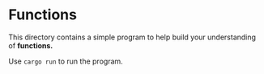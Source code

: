 # Functions

This directory contains a simple program to help build your understanding  of **functions.**

Use `cargo run` to run the program.
